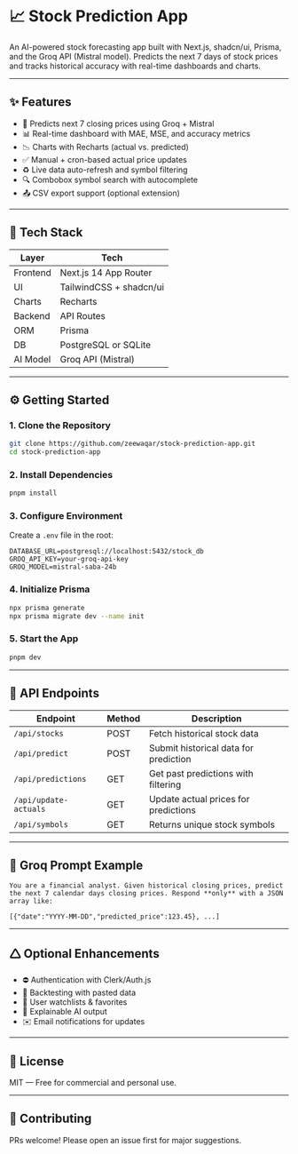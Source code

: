 # 📈 Stock Prediction App

An AI-powered stock forecasting app built with Next.js, shadcn/ui, Prisma, and the Groq API (Mistral model). Predicts the next 7 days of stock prices and tracks historical accuracy with real-time dashboards and charts.

---

## ✨ Features

* 🔮 Predicts next 7 closing prices using Groq + Mistral
* 📊 Real-time dashboard with MAE, MSE, and accuracy metrics
* 📉 Charts with Recharts (actual vs. predicted)
* ✅ Manual + cron-based actual price updates
* ♻️ Live data auto-refresh and symbol filtering
* 🔍 Combobox symbol search with autocomplete
* 📤 CSV export support (optional extension)

---

## 🧱 Tech Stack

| Layer    | Tech                    |
| -------- | ----------------------- |
| Frontend | Next.js 14 App Router   |
| UI       | TailwindCSS + shadcn/ui |
| Charts   | Recharts                |
| Backend  | API Routes              |
| ORM      | Prisma                  |
| DB       | PostgreSQL or SQLite    |
| AI Model | Groq API (Mistral)      |

---

## ⚙️ Getting Started

### 1. Clone the Repository

```bash
git clone https://github.com/zeewaqar/stock-prediction-app.git
cd stock-prediction-app
```

### 2. Install Dependencies

```bash
pnpm install
```

### 3. Configure Environment

Create a `.env` file in the root:

```env
DATABASE_URL=postgresql://localhost:5432/stock_db
GROQ_API_KEY=your-groq-api-key
GROQ_MODEL=mistral-saba-24b
```

### 4. Initialize Prisma

```bash
npx prisma generate
npx prisma migrate dev --name init
```

### 5. Start the App

```bash
pnpm dev
```

---

## 🔌 API Endpoints

| Endpoint              | Method | Description                           |
| --------------------- | ------ | ------------------------------------- |
| `/api/stocks`         | POST   | Fetch historical stock data           |
| `/api/predict`        | POST   | Submit historical data for prediction |
| `/api/predictions`    | GET    | Get past predictions with filtering   |
| `/api/update-actuals` | GET    | Update actual prices for predictions  |
| `/api/symbols`        | GET    | Returns unique stock symbols          |

---

## 🧠 Groq Prompt Example

```text
You are a financial analyst. Given historical closing prices, predict the next 7 calendar days closing prices. Respond **only** with a JSON array like:

[{"date":"YYYY-MM-DD","predicted_price":123.45}, ...]
```

---

## 🛆 Optional Enhancements

* ⛔ Authentication with Clerk/Auth.js
* 🧪 Backtesting with pasted data
* 📂 User watchlists & favorites
* 💬 Explainable AI output
* ✉️ Email notifications for updates

---

## 📜 License

MIT — Free for commercial and personal use.

---

## 🤝 Contributing

PRs welcome! Please open an issue first for major suggestions.
